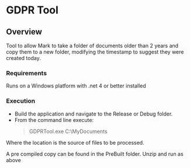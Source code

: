 # GDPR Tool

## Overview
Tool to allow Mark to take a folder of documents older than 2 years and copy them to a new folder, modifying the timestamp to suggest they were created today.

### Requirements
Runs on a Windows platform with .net 4 or better installed

### Execution
* Build the application and navigate to the Release or Debug folder.
* From the command line execute:
  >GDPRTool.exe C:\MyDocuments

Where the location is the source of files to be processed.

A pre compiled copy can be found in the PreBuilt folder. Unzip and run as above